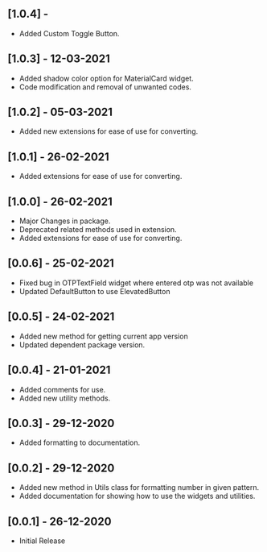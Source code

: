 ## [1.0.4] - 
* Added Custom Toggle Button.

## [1.0.3] - 12-03-2021
* Added shadow color option for MaterialCard widget.
* Code modification and removal of unwanted codes.

## [1.0.2] - 05-03-2021
* Added new extensions for ease of use for converting.

## [1.0.1] - 26-02-2021
* Added extensions for ease of use for converting.

## [1.0.0] - 26-02-2021
* Major Changes in package.
* Deprecated related methods used in extension.
* Added extensions for ease of use for converting.

## [0.0.6] - 25-02-2021
* Fixed bug in OTPTextField widget where entered otp was not available
* Updated DefaultButton to use ElevatedButton

## [0.0.5] - 24-02-2021
* Added new method for getting current app version
* Updated dependent package version.

## [0.0.4] - 21-01-2021

* Added comments for use.
* Added new utility methods.

## [0.0.3] - 29-12-2020

* Added formatting to documentation.

## [0.0.2] - 29-12-2020

* Added new method in Utils class for formatting number in given pattern.
* Added documentation for showing how to use the widgets and utilities.

## [0.0.1] - 26-12-2020

* Initial Release

